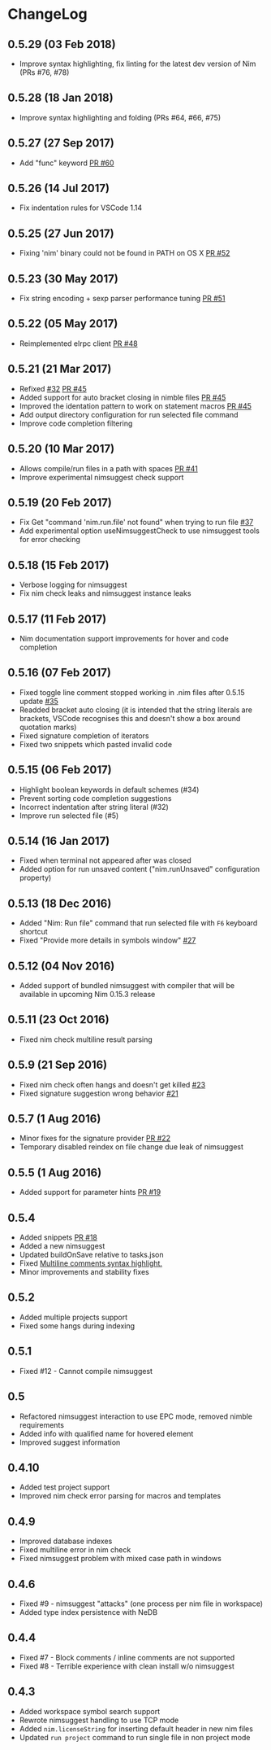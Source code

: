 # ChangeLog

## 0.5.29 (03 Feb 2018)
* Improve syntax highlighting, fix linting for the latest dev version of Nim (PRs #76, #78)

## 0.5.28 (18 Jan 2018)
* Improve syntax highlighting and folding (PRs #64, #66, #75)

## 0.5.27 (27 Sep 2017)
* Add "func" keyword [PR #60](https://github.com/pragmagic/vscode-nim/pull/60)

## 0.5.26 (14 Jul 2017)
* Fix indentation rules for VSCode 1.14

## 0.5.25 (27 Jun 2017)
* Fixing 'nim' binary could not be found in PATH on OS X [PR #52](https://github.com/pragmagic/vscode-nim/pull/52)

## 0.5.23 (30 May 2017)
* Fix string encoding + sexp parser performance tuning [PR #51](https://github.com/pragmagic/vscode-nim/pull/51)

## 0.5.22 (05 May 2017)
* Reimplemented elrpc client [PR #48](https://github.com/pragmagic/vscode-nim/pull/48)

## 0.5.21 (21 Mar 2017)
* Refixed [#32](https://github.com/pragmagic/vscode-nim/issues/32) [PR #45](https://github.com/pragmagic/vscode-nim/pull/45)
* Added support for auto bracket closing in nimble files [PR #45](https://github.com/pragmagic/vscode-nim/pull/45)
* Improved the identation pattern to work on statement macros [PR #45](https://github.com/pragmagic/vscode-nim/pull/45)
* Add output directory configuration for run selected file command
* Improve code completion filtering

## 0.5.20 (10 Mar 2017)
* Allows compile/run files in a path with spaces [PR #41](https://github.com/pragmagic/vscode-nim/pull/41)
* Improve experimental nimsuggest check support

## 0.5.19 (20 Feb 2017)
* Fix Get "command 'nim.run.file' not found" when trying to run file [#37](https://github.com/pragmagic/vscode-nim/issues/37)
* Add experimental option useNimsuggestCheck to use nimsuggest tools for error checking

## 0.5.18 (15 Feb 2017)
* Verbose logging for nimsuggest
* Fix nim check leaks and nimsuggest instance leaks

## 0.5.17 (11 Feb 2017)
* Nim documentation support improvements for hover and code completion

## 0.5.16 (07 Feb 2017)
* Fixed toggle line comment stopped working in .nim files after 0.5.15 update [#35](https://github.com/pragmagic/vscode-nim/issues/35)
* Readded bracket auto closing (it is intended that the string literals are brackets, VSCode recognises this and doesn't show a box around quotation marks)
* Fixed signature completion of iterators
* Fixed two snippets which pasted invalid code

## 0.5.15 (06 Feb 2017)
* Highlight boolean keywords in default schemes (#34)
* Prevent sorting code completion suggestions
* Incorrect indentation after string literal (#32)
* Improve run selected file (#5)

## 0.5.14 (16 Jan 2017)
* Fixed when terminal not appeared after was closed
* Added option for run unsaved content ("nim.runUnsaved" configuration property)

## 0.5.13 (18 Dec 2016)
* Added "Nim: Run file" command that run selected file with `F6` keyboard shortcut
* Fixed "Provide more details in symbols window" [#27](https://github.com/pragmagic/vscode-nim/issues/27)

## 0.5.12 (04 Nov 2016)

* Added support of bundled nimsuggest with compiler that will be available in upcoming Nim 0.15.3 release

## 0.5.11 (23 Oct 2016)

* Fixed nim check multiline result parsing

## 0.5.9 (21 Sep 2016)

* Fixed nim check often hangs and doesn't get killed [#23](https://github.com/pragmagic/vscode-nim/issues/23)
* Fixed signature suggestion wrong behavior [#21](https://github.com/pragmagic/vscode-nim/issues/21)

## 0.5.7 (1 Aug 2016)
* Minor fixes for the signature provider [PR #22](https://github.com/pragmagic/vscode-nim/pull/22)
* Temporary disabled reindex on file change due leak of nimsuggest

## 0.5.5 (1 Aug 2016)
* Added support for parameter hints [PR #19](https://github.com/pragmagic/vscode-nim/pull/19)

## 0.5.4
* Added snippets [PR #18](https://github.com/pragmagic/vscode-nim/pull/18)
* Added a new nimsuggest
* Updated buildOnSave relative to tasks.json
* Fixed [Multiline comments syntax highlight.](https://github.com/pragmagic/vscode-nim/issues/11)
* Minor improvements and stability fixes 

## 0.5.2
* Added multiple projects support
* Fixed some hangs during indexing 

## 0.5.1
* Fixed #12 - Cannot compile nimsuggest 

## 0.5
* Refactored nimsuggest interaction to use EPC mode, removed nimble requirements
* Added info with qualified name for hovered element
* Improved suggest information

## 0.4.10
* Added test project support
* Improved nim check error parsing for macros and templates

## 0.4.9
* Improved database indexes
* Fixed multiline error in nim check
* Fixed nimsuggest problem with mixed case path in windows

## 0.4.6
* Fixed #9 - nimsuggest "attacks" (one process per nim file in workspace)
* Added type index persistence with NeDB

## 0.4.4
* Fixed #7 - Block comments / inline comments are not supported
* Fixed #8 - Terrible experience with clean install w/o nimsuggest

## 0.4.3
* Added workspace symbol search support 
* Rewrote nimsuggest handling to use TCP mode
* Added `nim.licenseString` for inserting default header in new nim files
* Updated `run project` command to run single file in non project mode 